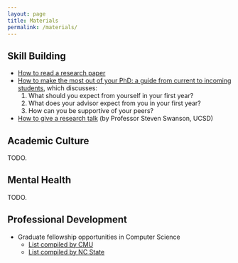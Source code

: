 ```yaml
---
layout: page
title: Materials
permalink: /materials/
---
```


## Skill Building

* [How to read a research paper](/harvard-cs290/materials/how-to-read-a-research-paper)
* [How to make the most out of your PhD: a guide from current to incoming students](https://yanivyacoby.github.io/a-guide-to-your-phd/guide.html), which discusses:
  1. What should you expect from yourself in your first year?
  2. What does your advisor expect from you in your first year?
  3. How can you be supportive of your peers?
* [How to give a research talk](http://cseweb.ucsd.edu/~swanson/GivingTalks.html) (by Professor Steven Swanson, UCSD)

## Academic Culture

TODO.

## Mental Health

TODO.

## Professional Development

* Graduate fellowship opportunities in Computer Science
  * [List compiled by CMU](https://www.cs.cmu.edu/~gradfellowships/)
  * [List compiled by NC State](https://www.csc.ncsu.edu/dgp/fellowships.html)

